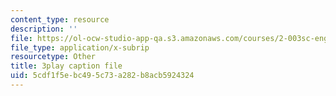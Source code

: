 ```yaml
---
content_type: resource
description: ''
file: https://ol-ocw-studio-app-qa.s3.amazonaws.com/courses/2-003sc-engineering-dynamics-fall-2011/5cdf1f5ebc495c73a282b8acb5924324_zlbbbA5Uuu8.vtt
file_type: application/x-subrip
resourcetype: Other
title: 3play caption file
uid: 5cdf1f5e-bc49-5c73-a282-b8acb5924324
---
```

